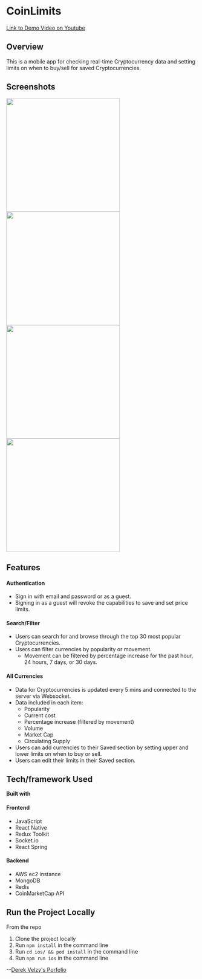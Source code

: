 # CoinLimits #
[Link to Demo Video on Youtube](https://www.youtube.com/watch?v=Luck4BbAU50)

## Overview ##
This is a mobile app for checking real-time Cryptocurrency data and setting limits on when to buy/sell for saved Cryptocurrencies.

## Screenshots ##
<img src="https://derekvelzy-website-images.s3-us-west-1.amazonaws.com/CLHome.PNG" height="300">
<img src="https://derekvelzy-website-images.s3-us-west-1.amazonaws.com/CLOptions.PNG" height="300">
<img src="https://derekvelzy-website-images.s3-us-west-1.amazonaws.com/CLLimits.PNG" height="300">
<img src="https://derekvelzy-website-images.s3-us-west-1.amazonaws.com/CLSet.PNG" height="300">

## Features ##
#### Authentication ####
- Sign in with email and password or as a guest.
- Signing in as a guest will revoke the capabilities to save and set price limits.

#### Search/Filter ####
- Users can search for and browse through the top 30 most popular Cryptocurrencies.
- Users can filter currencies by popularity or movement.
  - Movement can be filtered by percentage increase for the past hour, 24 hours, 7 days, or 30 days.

#### All Currencies ####
- Data for Cryptocurrencies is updated every 5 mins and connected to the server via Websocket.
- Data included in each item:
  - Popularity
  - Current cost
  - Percentage increase (filtered by movement)
  - Volume
  - Market Cap
  - Circulating Supply
- Users can add currencies to their Saved section by setting upper and lower limits on when to buy or sell.
- Users can edit their limits in their Saved section.

## Tech/framework Used ##
__Built with__
#### Frontend ####
- JavaScript
- React Native
- Redux Toolkit
- Socket.io
- React Spring

#### Backend ####
- AWS ec2 instance
- MongoDB
- Redis
- CoinMarketCap API

## Run the Project Locally ##
From the repo
1. Clone the project locally
2. Run ```npm install``` in the command line
3. Run ```cd ios/ && pod install``` in the command line
3. Run ```npm run ios``` in the command line

--[Derek Velzy's Porfolio](https://www.dvelzyportfolio.com/)
